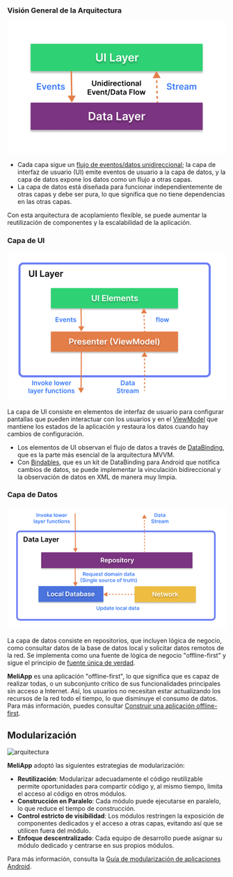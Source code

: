 ### Visión General de la Arquitectura

![arquitectura](figure/figure1.png)

- Cada capa sigue un [flujo de eventos/datos unidireccional](https://developer.android.com/topic/architecture/ui-layer#udf); la capa de interfaz de usuario (UI) emite eventos de usuario a la capa de datos, y la capa de datos expone los datos como un flujo a otras capas.
- La capa de datos está diseñada para funcionar independientemente de otras capas y debe ser pura, lo que significa que no tiene dependencias en las otras capas.

Con esta arquitectura de acoplamiento flexible, se puede aumentar la reutilización de componentes y la escalabilidad de la aplicación.

### Capa de UI

![arquitectura](figure/figure2.png)

La capa de UI consiste en elementos de interfaz de usuario para configurar pantallas que pueden interactuar con los usuarios y en el [ViewModel](https://developer.android.com/topic/libraries/architecture/viewmodel) que mantiene los estados de la aplicación y restaura los datos cuando hay cambios de configuración.
- Los elementos de UI observan el flujo de datos a través de [DataBinding](https://developer.android.com/topic/libraries/data-binding), que es la parte más esencial de la arquitectura MVVM.
- Con [Bindables](https://github.com/skydoves/bindables), que es un kit de DataBinding para Android que notifica cambios de datos, se puede implementar la vinculación bidireccional y la observación de datos en XML de manera muy limpia.

### Capa de Datos

![arquitectura](figure/figure3.png)

La capa de datos consiste en repositorios, que incluyen lógica de negocio, como consultar datos de la base de datos local y solicitar datos remotos de la red. Se implementa como una fuente de lógica de negocio "offline-first" y sigue el principio de [fuente única de verdad](https://es.wikipedia.org/wiki/Fuente_%C3%BAnica_de_verdad).<br>

**MeliApp** es una aplicación "offline-first", lo que significa que es capaz de realizar todas, o un subconjunto crítico de sus funcionalidades principales sin acceso a Internet. Así, los usuarios no necesitan estar actualizando los recursos de la red todo el tiempo, lo que disminuye el consumo de datos. Para más información, puedes consultar [Construir una aplicación offline-first](https://developer.android.com/topic/architecture/data-layer/offline-first).

## Modularización

![arquitectura](figure/figure4.png)

**MeliApp** adoptó las siguientes estrategias de modularización:

- **Reutilización**: Modularizar adecuadamente el código reutilizable permite oportunidades para compartir código y, al mismo tiempo, limita el acceso al código en otros módulos.
- **Construcción en Paralelo**: Cada módulo puede ejecutarse en paralelo, lo que reduce el tiempo de construcción.
- **Control estricto de visibilidad**: Los módulos restringen la exposición de componentes dedicados y el acceso a otras capas, evitando así que se utilicen fuera del módulo.
- **Enfoque descentralizado**: Cada equipo de desarrollo puede asignar su módulo dedicado y centrarse en sus propios módulos.

Para más información, consulta la [Guía de modularización de aplicaciones Android](https://developer.android.com/topic/modularization).
